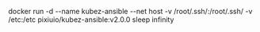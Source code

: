 

docker run -d  --name kubez-ansible  --net host -v /root/.ssh/:/root/.ssh/ -v /etc:/etc pixiuio/kubez-ansible:v2.0.0 sleep infinity
